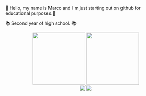 👋 Hello, my name is Marco and I'm just starting out on github for educational purposes.👋

📚 Second year of high school. 📚

<div align="center">
    <a href="https://github.com/Marc0Antonio">
  <img height="165em" src="https://github-readme-stats.vercel.app/api/top-langs/?username=Marc0Antonio&layout=compact&langs_count=7&theme=tokyonight"/>
    <a href="https://github.com/Marc0Antonio">
  <img height="165em" src="https://github-readme-stats.vercel.app/api?username=Marc0Antonio&show_icons=true&theme=tokyonight&include_all_commits=true&count_private=true"/>
</div

  ##
  
<div align="center">
  <a href = "mailto:marco_paiva@estudante.sessienai.org.br"><img src="https://img.shields.io/badge/-Gmail-%23333?style=for-the-badge&logo=gmail&logoColor=white" target="_blank"></a>
<a href="https://www.linkedin.com/in/marco-ant%C3%B4nio-loregian-de-paiva-9899a4295/" target="_blank"><img src="https://img.shields.io/badge/-LinkedIn-%230077B5?style=for-the-badge&logo=linkedin&logoColor=white" target="_blank"></a>
</div>

